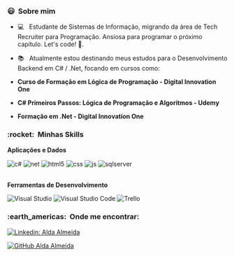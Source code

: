 <h3> 😃 &nbsp;Sobre mim </h3>
 
 - 💻 &nbsp; Estudante de Sistemas de Informação, migrando da área de Tech Recruiter para Programação. Ansiosa para programar o próximo capítulo. Let's code! 🚀.
   
 - 📚 &nbsp; Atualmente estou destinando meus estudos para o Desenvolvimento Backend em C# / .Net, focando em cursos como:
   
  - **Curso de Formação em Lógica de Programação - Digital Innovation One**
  - **C# Primeiros Passos: Lógica de Programação e Algoritmos - Udemy**
  - **Formação em .Net - Digital Innovation One**


    
 <h3> :rocket: &nbsp;Minhas Skills </h3>

 
 **Aplicações e Dados**
   
  <div style="display: inline_block">
  <img align="center" alt="c#" src="https://img.shields.io/badge/C%23-239120?style=for-the-badge&logo=c-sharp&logoColor=white" />
  <img align="center" alt="net" src="https://img.shields.io/badge/.NET-5C2D91?style=for-the-badge&logo=.net&logoColor=white" />
  <img align="center" alt="html5" src="https://img.shields.io/badge/HTML5-E34F26?style=for-the-badge&logo=html5&logoColor=white" />
  <img align="center" alt="css" src="https://img.shields.io/badge/CSS3-1572B6?style=for-the-badge&logo=css3&logoColor=white" />
  <img align="center" alt="js" src="https://img.shields.io/badge/JavaScript-F7DF1E?style=for-the-badge&logo=javascript&logoColor=black" />
  <img align="center" alt="sqlserver" src="https://img.shields.io/badge/Microsoft_SQL_Server-CC2927?style=for-the-badge&logo=microsoft-sql-server&logoColor=white" />




</div><br/>





 **Ferramentas de Desenvolvimento**
 
   ![Visual Studio](https://img.shields.io/badge/-Visual%20Studio-333333?style=flat&logo=visual-studio&logoColor=9400d3)
   ![Visual Studio Code](https://img.shields.io/badge/-Visual%20Studio%20Code-333333?style=flat&logo=visual-studio-code&logoColor=007ACC)
   ![Trello](https://img.shields.io/badge/-Trello-333333?style=flat&logo=trello&logoColor=007ACC)
   

 
 
 <h3> :earth_americas: &nbsp;Onde me encontrar: </h3>
 
 [![Linkedin: Alda Almeida](https://img.shields.io/badge/-Alda_Almeida-blue?style=flat-square&logo=Linkedin&logoColor=white&link=https://www.linkedin.com/in/aldaalmeidatech/)](https://www.linkedin.com/in/aldaalmeidatech/)

 [![GitHub Alda Almeida](https://img.shields.io/github/followers/Aldaalmeida?label=follow&style=social)](https://github.com/Aldaalmeida)
